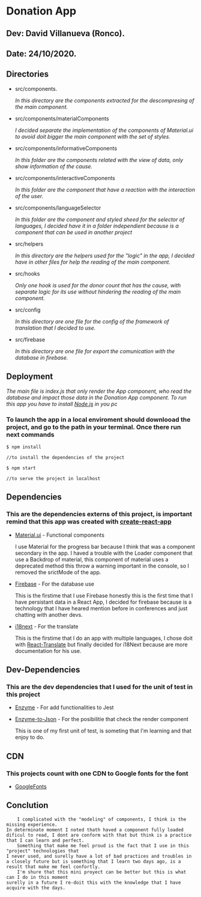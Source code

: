 # Donation App
## Dev: David Villanueva (Ronco).
## Date: 24/10/2020.


## Directories
* src/components.

    _In this directory are the components extracted for the descompresing of the main component._

* src/components/materialComponents
    
    _I decided separate the implementation of the components of Material.ui to avoid doit bigger the main component with the set of styles._
    
* src/components/informativeComponents
  
    _In this folder are the components  related with the view of data, only show information of the cause._

* src/components/interactiveComponents

    _In this folder are the component that have a reaction with the interaction of the user._

* src/components/languageSelector

    _In this folder are the component and styled sheed for the selector of languages, I decided have it
    in a folder independient because is a component that can be used in another project_

* src/helpers
    
    _In this directory are the helpers used for the "logic" in the app, I decided have in other files for help the reading of the main component._
    
* src/hooks

    _Only one hook is used for the donor count that has the cause, with separate logic for its use without hindering the reading of the main component._

* src/config

    _In this directory are one file for the config of the framework of translation that I decided to use._

* src/firebase

    _In this directory are one file for export the comunication with the database in firebase._


## Deployment

_The main file is index.js that only render the App component, who read the database and impact 
those data in the Donation App component. To run this app you have to install [Node.js](https://nodejs.org/es/) in you pc_




### To launch the app in a local enviroment should downlooad the project, and go to the path in your terminal. Once there run next commands
    
    
    $ npm install

    //to install the dependencies of the project

    $ npm start

    //to serve the project in localhost
    



## Dependencies 

### This are the dependencies externs of this project, is important remind that this app was created with [create-react-app](https://create-react-app.dev/)

+ [Material.ui](https://material-ui.com/) - Functional components

    I use Material for the progress bar because I think that was a component secondary in the app.
    I haved a trouble with the Loader component that use a Backdrop of material, this component of material uses a deprecated method this throw a warning important in the console, so I removed the srictMode of the app.

+ [Firebase](https://firebase.google.com/?gclid=Cj0KCQjwzbv7BRDIARIsAM-A6-3GcIZDY5gRt7ThGz1bP25XEJPEbOo6D-dQfMo1NDFfbRR3XEkk9-waApwmEALw_wcB) - For the database use

    This is the firstime that I use Firebase honestly this is the first time that I have persistant data in a React App,
    I decided for firebase because is a technology that I have heared mention before in conferences and just chatting with another devs.

+ [i18next](https://www.i18next.com/) - For the translate

    This is the firstime that I do an app with multiple languages, I chose doit with [React-Translate](https://www.npmjs.com/package/react-translate) but finally decided for i18Next because are more documentation for his use.

## Dev-Dependencies

### This are the dev dependencies that I used for the unit of test in this project

+ [Enzyme](https://enzymejs.github.io/enzyme/) - For add functionalities to Jest
  
+ [Enzyme-to-Json](https://www.npmjs.com/package/enzyme-to-json) - For the posibilitie that check the render component

    This is one of my first unit of test, is someting that I'm learning and that enjoy to do.

## CDN

### This projects count with one CDN to Google fonts for the font

+ [GoogleFonts](https://fonts.google.com/)


## Conclution

        I complicated with the "modeling" of components, I think is the missing experience.
    In determinate moment I noted thath haved a component fully loaded dificul to read, I dont are conform with that but think is a practice that I can learn and perfect.
        Something that make me feel proud is the fact that I use in this "project" technologies that 
    I never used, and surelly have a lot of bad practices and troubles in a closely future but is something that I learn two days ago, is a result that make me feel confortly.
        I'm shure that this mini proyect can be better but this is what can I do in this moment
    surelly in a future I re-doit this with the knowledge that I have acquire with the days.